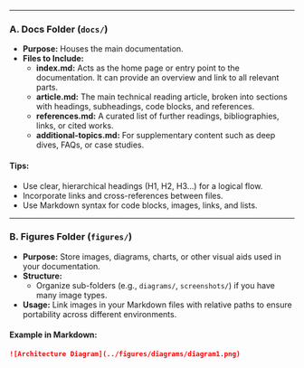 
---

### A. Docs Folder (`docs/`)

- **Purpose:** Houses the main documentation.
- **Files to Include:**
    - **index.md:** Acts as the home page or entry point to the documentation. It can provide an overview and link to all relevant parts.
    - **article.md:** The main technical reading article, broken into sections with headings, subheadings, code blocks, and references.
    - **references.md:** A curated list of further readings, bibliographies, links, or cited works.
    - **additional-topics.md:** For supplementary content such as deep dives, FAQs, or case studies.

#### Tips:
- Use clear, hierarchical headings (H1, H2, H3…) for a logical flow.
- Incorporate links and cross-references between files.
- Use Markdown syntax for code blocks, images, links, and lists.

---

### B. Figures Folder (`figures/`)

- **Purpose:** Store images, diagrams, charts, or other visual aids used in your documentation.
- **Structure:**
    - Organize sub-folders (e.g., `diagrams/`, `screenshots/`) if you have many image types.
- **Usage:** Link images in your Markdown files with relative paths to ensure portability across different environments.

#### Example in Markdown:
```markdown
![Architecture Diagram](../figures/diagrams/diagram1.png)
